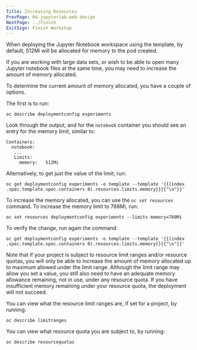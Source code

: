 ```yaml
---
Title: Increasing Resources
PrevPage: 04-jupyterlab-web-design
NextPage: ../finish
ExitSign: Finish Workshop
---
```


When deploying the Jupyter Notebook workspace using the template, by default, 512Mi will be allocated for memory to the pod created.

If you are working with large data sets, or wish to be able to open many Jupyter notebook files at the same time, you may need to increase the amount of memory allocated.

To determine the current amount of memory allocated, you have a couple of options.

The first is to run:

```execute
oc describe deploymentconfig experiments
```

Look through the output, and for the `notebook` container you should see an entry for the memory limit, similar to:

```
Containers:
  notebook:
   ...
   Limits:
     memory:   512Mi
```

Alternatively, to get just the value of the limit, run:

```execute
oc get deploymentconfig experiments -o template --template '{{(index .spec.template.spec.containers 0).resources.limits.memory}}{{"\n"}}'
```

To increase the memory allocated, you can use the `oc set resources` command. To increase the memory limit to 768Mi, run:

```execute
oc set resources deploymentconfig experiments --limits memory=768Mi
```

To verify the change, run again the command:

```execute
oc get deploymentconfig experiments -o template --template '{{(index .spec.template.spec.containers 0).resources.limits.memory}}{{"\n"}}'
```

Note that if your project is subject to resource limit ranges and/or resource quotas, you will only be able to increase the amount of memory allocated up to maximum allowed under the limit range. Although the limit range may allow you set a value, you still also need to have an adequate memory allowance remaining, not in use, under any resource quota. If you have insufficient memory remaining under your resource quota, the deployment will not succeed.

You can view what the resource limit ranges are, if set for a project, by running:

```execute
oc describe limitranges
```

You can view what resource quota you are subject to, by running:

```execute
oc describe resourcequotas
```
